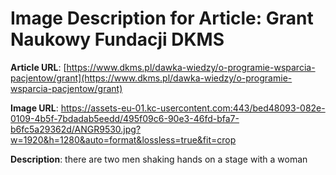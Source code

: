 # Image Description for Article: Grant Naukowy Fundacji DKMS
**Article URL**: [https://www.dkms.pl/dawka-wiedzy/o-programie-wsparcia-pacjentow/grant](https://www.dkms.pl/dawka-wiedzy/o-programie-wsparcia-pacjentow/grant)

**Image URL**: https://assets-eu-01.kc-usercontent.com:443/bed48093-082e-0109-4b5f-7bdadab5eedd/495f09c6-90e3-46fd-bfa7-b6fc5a29362d/ANGR9530.jpg?w=1920&h=1280&auto=format&lossless=true&fit=crop

**Description**: there are two men shaking hands on a stage with a woman
